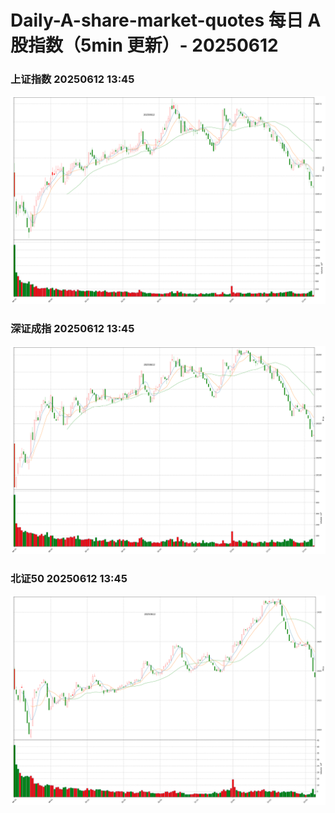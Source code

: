 
# Daily-A-share-market-quotes 每日 A 股指数（5min 更新）- 20250612

### 上证指数 20250612 13:45
![](./fig/2025/6/20250612-sh000001.png)

### 深证成指 20250612 13:45
![](./fig/2025/6/20250612-sz399001.png)

### 北证50 20250612 13:45
![](./fig/2025/6/20250612-bj899050.png)
